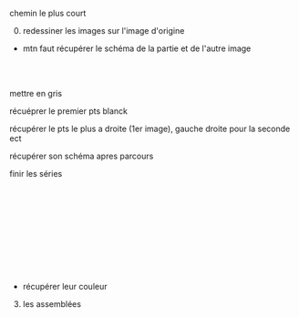 chemin le plus court 

0) redessiner les images sur l'image d'origine

  - mtn faut récupérer le schéma de la partie et de l'autre image

  <br>  <br>
 
  
  mettre en gris

  récuéprer le premier pts blanck
  
  récupérer le pts le plus a droite (1er image), gauche droite pour la seconde ect
  
  récupérer son schéma apres parcours
  
  finir les séries
  

  <br>  <br>  <br>  <br>  <br>  <br>  <br>  <br>  <br>


  - récupérer leur couleur
  
  
 3) les assemblées
 
































